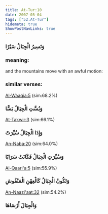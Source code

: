 ```yaml
---
title: At-Tur:10
date: 2007-05-04
tags: ["52.At-Tur"]
hidemeta: true 
ShowPostNavLinks: true 
---
```

### وَتَسِيرُ الْجِبَالُ سَيْرًا
### meaning: 
and the mountains move with an awful motion:
### similar verses: 

[Al-Waaqia:5](/56/5) (sim:68.2%)

### وَبُسَّتِ الْجِبَالُ بَسًّا

[At-Takwir:3](/81/3) (sim:66.1%)

### وَإِذَا الْجِبَالُ سُيِّرَتْ

[An-Naba:20](/78/20) (sim:64.0%)

### وَسُيِّرَتِ الْجِبَالُ فَكَانَتْ سَرَابًا

[Al-Qaari'a:5](/101/5) (sim:55.9%)

### وَتَكُونُ الْجِبَالُ كَالْعِهْنِ الْمَنْفُوشِ

[An-Naazi'aat:32](/79/32) (sim:54.2%)

### وَالْجِبَالَ أَرْسَاهَا
